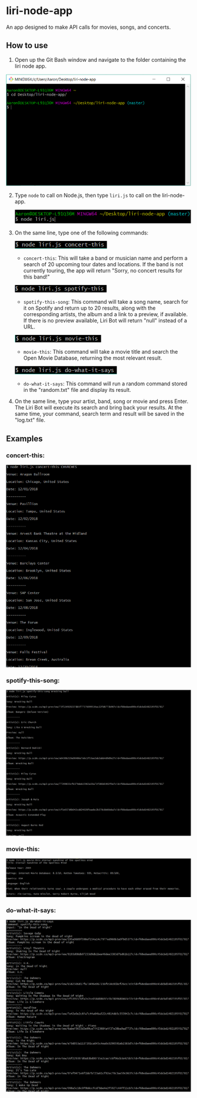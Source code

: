 # liri-node-app

An app designed to make API calls for movies, songs, and concerts.

## How to use

1. Open up the Git Bash window and navigate to the folder containing the liri node app.

![Step 1](https://github.com/rehlingera/liri-node-app/blob/master/assets/Step1.PNG "Step 1")

2. Type `node` to call on Node.js, then type `liri.js` to call on the liri-node-app.

    ![Step 2](https://github.com/rehlingera/liri-node-app/blob/master/assets/Step2.PNG "Step 2")

3. On the same line, type one of the following commands:

    ![Step 3 A](https://github.com/rehlingera/liri-node-app/blob/master/assets/Step3a.PNG "Step 3 A")
    * `concert-this`: This will take a band or musician name and perform a search of 20 upcoming tour dates and locations. If the band is not currently touring, the app will return "Sorry, no concert results for this band!"

    ![Step 3 B](https://github.com/rehlingera/liri-node-app/blob/master/assets/Step3b.PNG "Step 3 B")
    * `spotify-this-song`: This command will take a song name, search for it on Spotify and return up to 20 results, along with the corresponding artists, the album and a link to a preview, if available. If there is no preview available, Liri Bot will return "null" instead of a URL.

    ![Step 3 C](https://github.com/rehlingera/liri-node-app/blob/master/assets/Step3c.PNG "Step 3 C")
    * `movie-this`: This command will take a movie title and search the Open Movie Database, returning the most relevant result.

    ![Step 3 D](https://github.com/rehlingera/liri-node-app/blob/master/assets/Step3d.PNG "Step 3 D")
    * `do-what-it-says`: This command will run a random command stored in the "random.txt" file and display its result.
    
4. On the same line, type your artist, band, song or movie and press Enter. The Liri Bot will execute its search and bring back your results. At the same time, your command, search term and result will be saved in the "log.txt" file.

## Examples

### concert-this:

![ConcertExample](https://github.com/rehlingera/liri-node-app/blob/master/assets/ConcertExample.PNG "ConcertExample")

### spotify-this-song:

![SpotifyExample](https://github.com/rehlingera/liri-node-app/blob/master/assets/SpotifyExample.PNG "SpotifyExample")

### movie-this:

![MovieExample](https://github.com/rehlingera/liri-node-app/blob/master/assets/MovieExample.PNG "MovieExample")

### do-what-it-says:

![DoWhatItSaysExample](https://github.com/rehlingera/liri-node-app/blob/master/assets/DoWhatItSaysExample.PNG "DoWhatItSaysExample")